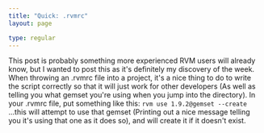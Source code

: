 ```yaml
---
title: "Quick: .rvmrc"
layout: page

type: regular
---
```


This post is probably something more experienced RVM users will already know,
but I wanted to post this as it's definitely my discovery of the week. When
throwing an .rvmrc file into a project, it's a nice thing to do to write the
script correctly so that it will just work for other developers (As well as
telling you what gemset you're using when you jump into the directory). In your
.rvmrc file, put something like this: `rvm use 1.9.2@gemset --create` ...this
will attempt to use that gemset (Printing out a nice message telling you it's
using that one as it does so), and will create it if it doesn't exist.

